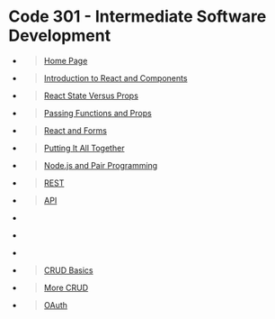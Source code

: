 # Code 301 - Intermediate Software Development

- > [Home Page](README.md)

- > [Introduction to React and Components](class-01)

- > [React State Versus Props](class-02)

- > [Passing Functions and Props](class-03)

- > [React and Forms](class-04)

- > [Putting It All Together](class-05)

- > [Node.js and Pair Programming](class-06)

- > [REST](class-07)

- > [API](class-08)

- > [](class-09)

- > [](class-10)

- > [](class-11)

- > [CRUD Basics](class-12)

- > [More CRUD](class-13)

- > [OAuth](class-14)
